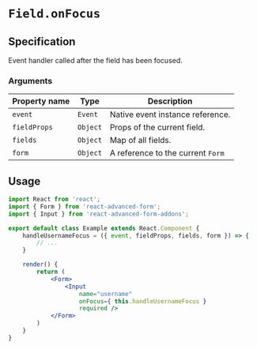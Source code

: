 # `Field.onFocus`

## Specification
Event handler called after the field has been focused.

### Arguments

| Property name | Type | Description |
| ------------- | ---- | ----------- |
| `event` | `Event` | Native event instance reference. |
| `fieldProps` | `Object` | Props of the current field. |
| `fields` | `Object` | Map of all fields. |
| `form` | `Object` | A reference to the current `Form` |

## Usage
```jsx
import React from 'react';
import { Form } from 'react-advanced-form';
import { Input } from 'react-advanced-form-addons';

export default class Example extends React.Component {
    handleUsernameFocus = ({ event, fieldProps, fields, form }) => {
        // ...
    }

    render() {
        return (
            <Form>
                <Input
                    name="username"
                    onFocus={ this.handleUsernameFocus }
                    required />
            </Form>
        )
    }
}
```
